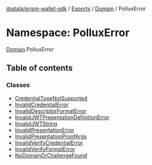 [@atala/prism-wallet-sdk](../README.md) / [Exports](../modules.md) / [Domain](Domain.md) / PolluxError

# Namespace: PolluxError

[Domain](Domain.md).PolluxError

## Table of contents

### Classes

- [CredentialTypeNotSupported](../classes/Domain.PolluxError.CredentialTypeNotSupported.md)
- [InvalidCredentialError](../classes/Domain.PolluxError.InvalidCredentialError.md)
- [InvalidDescriptorFormatError](../classes/Domain.PolluxError.InvalidDescriptorFormatError.md)
- [InvalidJWTPresentationDefinitionError](../classes/Domain.PolluxError.InvalidJWTPresentationDefinitionError.md)
- [InvalidJWTString](../classes/Domain.PolluxError.InvalidJWTString.md)
- [InvalidPresentationError](../classes/Domain.PolluxError.InvalidPresentationError.md)
- [InvalidPresentationProofArgs](../classes/Domain.PolluxError.InvalidPresentationProofArgs.md)
- [InvalidVerifyCredentialError](../classes/Domain.PolluxError.InvalidVerifyCredentialError.md)
- [InvalidVerifyFormatError](../classes/Domain.PolluxError.InvalidVerifyFormatError.md)
- [NoDomainOrChallengeFound](../classes/Domain.PolluxError.NoDomainOrChallengeFound.md)
